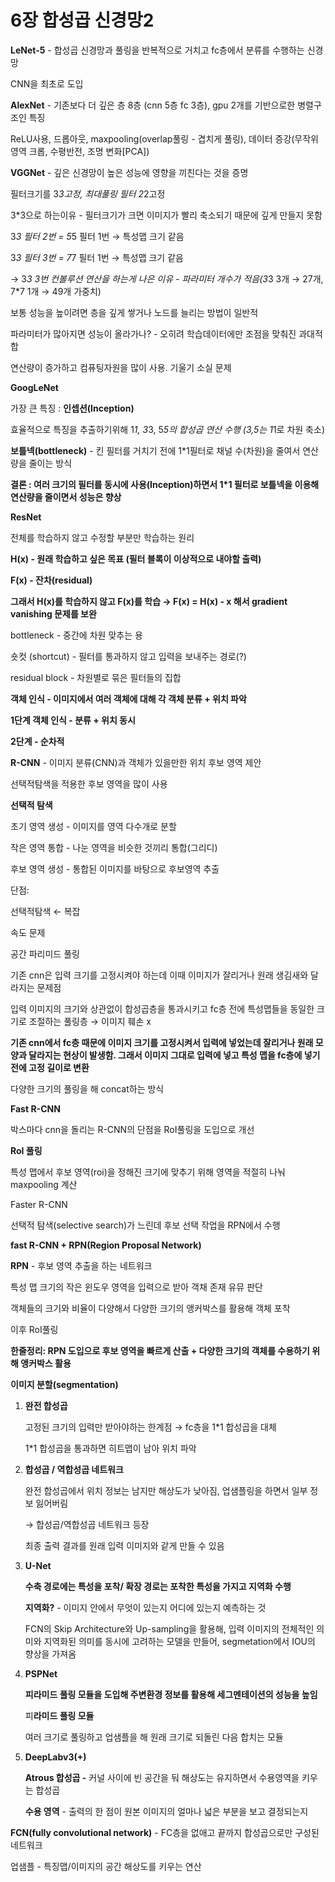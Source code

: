 # 6장 합성곱 신경망2

**LeNet-5** - 합성곱 신경망과 풀링을 반복적으로 거치고 fc층에서 분류를 수행하는 신경망

CNN을 최초로 도입

**AlexNet** - 기존보다 더 깊은 층 8층 (cnn 5층 fc 3층), gpu 2개를 기반으로한 병렬구조인 특징

ReLU사용, 드롭아웃, maxpooling(overlap풀링 - 겹치게 풀링), 데이터 증강(무작위 영역 크롭, 수평반전, 조명 변화[PCA])

**VGGNet** - 깊은 신경망이 높은 성능에 영향을 끼친다는 것을 증명

필터크기를 3*3고정, 최대풀링 필터 2*2고정

3*3으로 하는이유 - 필터크기가 크면 이미지가 빨리 축소되기 때문에 깊게 만들지 못함

3*3 필터 2번 = 5*5 필터 1번 → 특성맵 크기 같음

3*3 필터 3번 = 7*7 필터 1번 → 특성맵 크기 같음

→ 3*3 3번 컨볼루션 연산을 하는게 나은 이유 - 파라미터 개수가 적음(3*3 3개 → 27개, 7*7 1개 → 49개 가중치)

보통 성능을 높이려면 층을 깊게 쌓거나 노드를 늘리는 방법이 일반적

파라미터가 많아지면 성능이 올라가나? - 오히려 학습데이터에만 조점을 맞춰진 과대적합

연산량이 증가하고 컴퓨팅자원을 많이 사용. 기울기 소실 문제

**GoogLeNet**

가장 큰 특징 : **인셉션(Inception)**

효율적으로 특징을 추출하기위해 1*1, 3*3, 5*5의 합성곱 연산 수행 (3,5는 1*1로 차원 축소)

**보틀넥(bottleneck)** - 킨 필터를 거치기 전에 1*1필터로 채널 수(차원)을 줄여서 연산량을 줄이는 방식

**결론 : 여러 크기의 필터를 동시에 사용(Inception)하면서 1*1 필터로 보틀넥을 이용해 연산량을 줄이면서 성능은 향상**

**ResNet**

전체를 학습하지 않고 수정할 부분만 학습하는 원리

**H(x) - 원래 학습하고 싶은 목표 (필터 블록이 이상적으로 내야할 출력)**

**F(x) - 잔차(residual)**

**그래서 H(x)를 학습하지 않고 F(x)를 학습 → F(x) = H(x) - x 해서 gradient vanishing 문제를 보완**

bottleneck - 중간에 차원 맞추는 용

숏컷 (shortcut) - 필터를 통과하지 않고 입력을 보내주는 경로(?)

residual block - 차원별로 묶은 필터들의 집합

**객체 인식 - 이미지에서 여러 객체에 대해 각 객체 분류 + 위치 파악**

**1단계 객체 인식 - 분류 + 위치 동시**

**2단계 - 순차적**

**R-CNN** - 이미지 분류(CNN)과 객체가 있을만한 위치 후보 영역 제안

선택적탐색을 적용한 후보 영역을 많이 사용

**선택적 탐색** 

초기 영역 생성 - 이미지를 영역 다수개로 분할

작은 영역 통합 - 나눈 영역을 비슷한 것끼리 통합(그리디)

후보 영역 생성 - 통합된 이미지를 바탕으로 후보영역 추출

단점:

선택적탐색 ← 복잡

속도 문제

공간 파리미드 풀링

기존 cnn은 입력 크기를 고정시켜야 하는데 이때 이미지가 잘리거나 원래 생김새와 달라지는 문제점

입력 이미지의 크기와 상관없이 합성곱층을 통과시키고 fc층 전에 특성맵들을 동일한 크기로 조절하는 풀링층 → 이미지 훼손 x

**기존 cnn에서 fc층 때문에 이미지 크기를 고정시켜서 입력에 넣었는데 잘리거나 원래 모양과 달라지는 현상이 발생함.  그래서 이미지 그대로 입력에 넣고 특성 맵을 fc층에 넣기전에 고정 길이로 변환**

다양한 크기의 풀링을 해 concat하는 방식

**Fast R-CNN**

박스마다 cnn을 돌리는 R-CNN의 단점을 RoI풀링을 도입으로 개선

**RoI 풀링**

특성 맵에서 후보 영역(roi)을 정해진 크기에 맞추기 위해 영역을 적절히 나눠 maxpooling 계산

Faster R-CNN 

선택적 탐색(selective search)가 느린데 후보 선택 작업을 RPN에서 수행

**fast R-CNN + RPN(Region Proposal Network)**

**RPN** - 후보  영역 추출을 하는 네트워크

특성 맵 크기의 작은 윈도우 영역을 입력으로 받아 객채 존재 유뮤 판단

객체들의 크기와 비율이 다양해서 다양한 크기의 앵커박스를 활용해 객체 포착

이후 RoI풀링

**한줄정리: RPN 도입으로 후보 영역을 빠르게 산출 + 다양한 크기의 객체를 수용하기 위해 앵커박스 활용**

**이미지 분할(segmentation)**

1. **완전 합성곱**
    
    고정된 크기의 입력만 받아야하는 한계점 → fc층을 1*1 합성곱을 대체
    
    1*1 합성곱을 통과하면 히트맵이 남아 위치 파악
    
2. **합성곱 / 역합성곱 네트워크**
    
    완전 합성곱에서 위치 정보는 남지만 해상도가 낮아짐, 업샘플링을 하면서 일부 정보 잃어버림
    
    → 합성곱/역합성곱 네트워크 등장
    
    최종 출력 결과를 원래 입력 이미지와 같게 만들 수 있음
    
3. **U-Net**
    
    **수축 경로에는 특성을 포착/ 확장 경로는 포착한 특성을 가지고 지역화 수행**
    
    **지역화?** - 이미지 안에서 무엇이 있는지 어디에 있는지 예측하는 것
    
    FCN의 Skip Architecture와 Up-sampling을 활용해, 입력 이미지의 전체적인 의미와 지역화된 의미를 동시에 고려하는 모델을 만들어, segmetation에서 IOU의 향상을 가져옴
    
4. **PSPNet**
    
    **피라미드 풀링 모듈을 도입해 주변환경 정보를 활용해 세그멘테이션의 성능을 높임**
    
    피**라미드 풀링 모듈**
    
    여러 크기로 풀링하고 업샘플을 해 원래 크기로 되돌린 다음 합치는 모듈
    
5. **DeepLabv3(+)**
    
    **Atrous 합성곱 -** 커널 사이에 빈 공간을 둬 해상도는 유지하면서 수용영역을 키우는 합성곱
    
    **수용 영역** - 출력의 한 점이 원본 이미지의 얼마나 넓은 부분을 보고 결정되는지
    

**FCN(fully convolutional network)** - FC층을 없애고 끝까지 합성곱으로만 구성된 네트워크

업샘플 - 특징맵/이미지의 공간 해상도를 키우는 연산